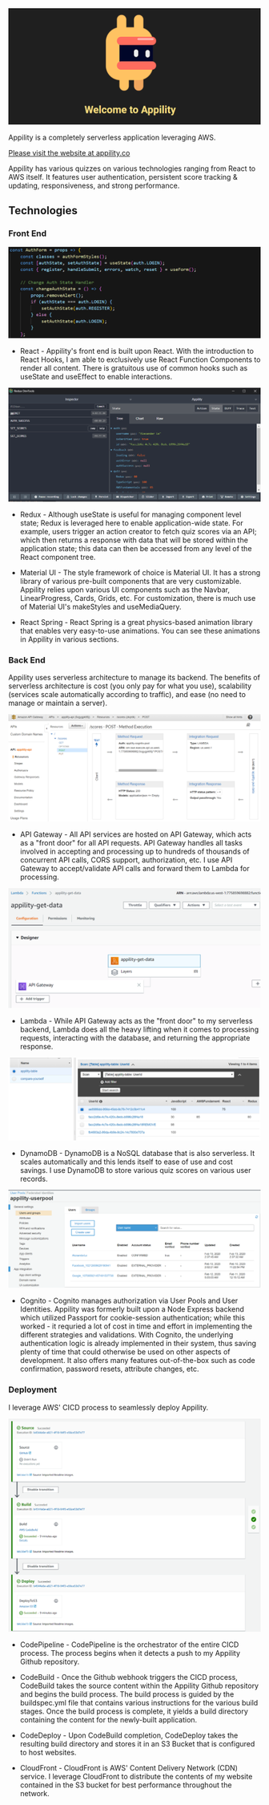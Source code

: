 <img src="ReadMeImages/Welcome.png" >

Appility is a completely serverless application leveraging AWS.

[Please visit the website at appility.co](https://appility.co)

Appility has various quizzes on various technologies ranging from React to AWS itself. It features user authentication, persistent score tracking & updating, responsiveness, and strong performance.

## Technologies

### Front End

<img src="ReadMeImages/React.png" >

-   React - Appility's front end is built upon React. With the introduction to React Hooks, I am able to exclusively use React Function Components to render all content. There is gratuitous use of common hooks such as useState and useEffect to enable interactions.

<img src="ReadMeImages/Redux.png" >

-   Redux - Although useState is useful for managing component level state; Redux is leveraged here to enable application-wide state. For example, users trigger an action creator to fetch quiz scores via an API; which then returns a response with data that will be stored within the application state; this data can then be accessed from any level of the React component tree.

-   Material UI - The style framework of choice is Material UI. It has a strong library of various pre-built components that are very customizable. Appility relies upon various UI components such as the Navbar, LinearProgress, Cards, Grids, etc. For customization, there is much use of Material UI's makeStyles and useMediaQuery.

-   React Spring - React Spring is a great physics-based animation library that enables very easy-to-use animations. You can see these animations in Appility in various sections.

### Back End

Appility uses serverless architecture to manage its backend. The benefits of serverless architecture is cost (you only pay for what you use), scalability (services scale automatically according to traffic), and ease (no need to manage or maintain a server).

<img src="ReadMeImages/APIGateway.png" >

-   API Gateway - All API services are hosted on API Gateway, which acts as a "front door" for all API requests. API Gateway handles all tasks involved in accepting and processing up to hundreds of thousands of concurrent API calls, CORS support, authorization, etc. I use API Gateway to accept/validate API calls and forward them to Lambda for processing.

<img src="ReadMeImages/Lambda.png" >

-   Lambda - While API Gateway acts as the "front door" to my serverless backend, Lambda does all the heavy lifting when it comes to processing requests, interacting with the database, and returning the appropriate response.

<img src="ReadMeImages/Dynamo.png" >

-   DynamoDB - DynamoDB is a NoSQL database that is also serverless. It scales automatically and this lends itself to ease of use and cost savings. I use DynamoDB to store various quiz scores on various user records.

<img src="ReadMeImages/Cognito.png" >

-   Cognito - Cognito manages authorization via User Pools and User Identities. Appility was formerly built upon a Node Express backend which utilized Passport for cookie-session authentication; while this worked - it requried a lot of cost in time and effort in implementing the different strategies and validations. With Cognito, the underlying authentication logic is already implemented in their system, thus saving plenty of time that could otherwise be used on other aspects of development. It also offers many features out-of-the-box such as code confirmation, password resets, attribute changes, etc.

### Deployment

I leverage AWS' CICD process to seamlessly deploy Appility.

<img src="ReadMeImages/CICD.png" >

-   CodePipeline - CodePipeline is the orchestrator of the entire CICD process. The process begins when it detects a push to my Appility Github repository.

-   CodeBuild - Once the Github webhook triggers the CICD process, CodeBuild takes the source content within the Appility Github repository and begins the build process. The build process is guided by the buildspec.yml file that contains various instructions for the various build stages. Once the build process is complete, it yields a build directory containing the content for the newly-built application.

-   CodeDeploy - Upon CodeBuild completion, CodeDeploy takes the resulting build directory and stores it in an S3 Bucket that is configured to host websites.

-   CloudFront - CloudFront is AWS' Content Delivery Network (CDN) service. I leverage CloudFront to distribute the contents of my website contained in the S3 bucket for best performance throughout the network.
